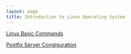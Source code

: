 ```yaml
---
layout: page
title: Introduction to Linux Operating System
---
```



[Linux Basic Commands](../linux/linux-basic-commands)

[Postfix Server Congiguration](../linux/postfix-server-configuration)
